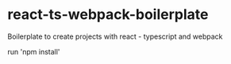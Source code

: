 # react-ts-webpack-boilerplate
Boilerplate to create projects with react - typescript and webpack

run 'npm install'